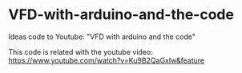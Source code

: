 # VFD-with-arduino-and-the-code
Ideas code to Youtube: "VFD with arduino and the code"

This code is related with the youtube video: https://www.youtube.com/watch?v=Ku9B2QaGxIw&feature

